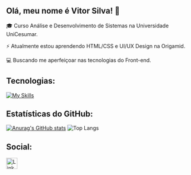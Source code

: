 ## Olá, meu nome é Vitor Silva! 👋

🎓 Curso Análise e Desenvolvimento de Sistemas na Universidade UniCesumar.

⚡ Atualmente estou aprendendo HTML/CSS e UI/UX Design na Origamid.

💻 Buscando me aperfeiçoar nas tecnologias do Front-end.

## Tecnologias:

[![My Skills](https://skillicons.dev/icons?i=html,css,js,ts)](https://skillicons.dev)

## Estatísticas do GitHub:

[![Anurag's GitHub stats](https://github-readme-stats.vercel.app/api?username=vmsilva3&theme=radical)](https://github.com/anuraghazra/github-readme-stats)
![Top Langs](https://github-readme-stats.vercel.app/api/top-langs/?username=vmsilva3&hide_progress=true&theme=radical)

## Social:

[<img src='https://img.shields.io/badge/LinkedIn-0077B5?style=for-the-badge&logo=linkedin&logoColor=white' alt='Linkedin' height='30'>](https://www.linkedin.com/in/vitorsilva-m/)
